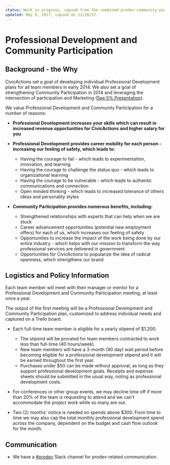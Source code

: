 ```yaml
---
status: Work in progress, copied from the combined prodev-community-participation file before it was split into two topics
updated: May 9, 2017, copied on 11/28/17.
---
```


# Professional Development and Community Participation

## Background - the Why

CivicActions set a goal of developing individual Professional Development plans for all team members in early 2014. We also set a goal of strengthening Community Participation in 2014 and leveraging the intersection of participation and Marketing ([See 5% Presentation](https://docs.google.com/presentation/d/1GuEXsq8m80Sl9Jk2GE_b2oKsk38F11Vc5m7B8M8rGaA/edit#slide=id.g235778c_0_2)).

We value Professional Development and Community Participation for a number of reasons:

- **Professional Development increases your skills which can result in increased revenue opportunities for CivicActions and higher salary for you**

- **Professional Development provides career mobility for each person - increasing our feeling of safety, which leads to:**

  - Having the courage to fail - which leads to experimentation, innovation, and learning
  - Having the courage to challenge the status quo - which leads to organizational learning
  - Having the courage to be vulnerable - which leads to authentic communications and connection
  - Open minded thinking - which leads to increased tolerance of others ideas and personality styles

- **Community Participation provides numerous benefits, including:**

  - Strengthened relationships with experts that can help when we are stuck
  - Career advancement opportunities (potential new employment offers) for each of us, which increases our feeling of safety
  - Opportunities to increase the impact of the work being done by our entire industry - which helps with our mission to transform the way professional services are delivered in government
  - Opportunities for CivicActions to popularize the idea of radical openness, which strengthens our brand

## Logistics and Policy Information

Each team member will meet with their manager or mentor for a Professional Development and Community Participation meeting, at least once a year.

The output of the first meeting will be a Professional Development and Community Participation plan, customized to address individual needs and captured on a Trello board.

- Each full-time team member is eligible for a yearly stipend of \$1,200.

  - The stipend will be prorated for team members contracted to work less than full-time (40 hours/week).
  - New team members will have a 3-month (90 day) wait period before becoming eligible for a professional development stipend and it will be earned throughout the first year.
  - Purchases under \$50 can be made without approval, as long as they support professional development goals. Receipts and expense sheets should be submitted in the usual way, noting as professional development costs.

- For conferences or other group events, we may decline time off if more than 20% of the team is requesting to attend and we can't accommodate the project work while so many are out.

- Two (2) months' notice is needed on spends above \$300. From time to time we may also cap the total monthly professional development spend across the company, dependent on the budget and cash flow outlook for the month.

## Communication

- We have a [#prodev](https://civicactions.slack.com/messages/prodev) Slack channel for prodev-related communication.
